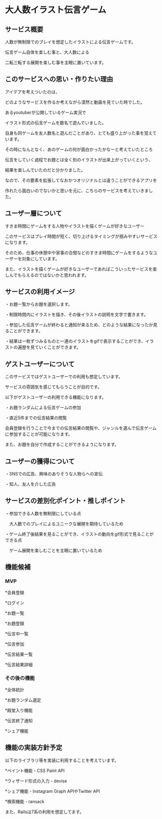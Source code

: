 # 大人数イラスト伝言ゲーム
## サービス概要

人数が無制限でのプレイを想定したイラストによる伝言ゲームです。

伝言ゲーム自体を楽しむ事と、大人数による

二転三転する展開を楽しむ事を主眼に置いています。

## このサービスへの思い・作りたい理由

アイデアを考えついたのは、

どのようなサービスを作るか考えながら漠然と動画を見ていた時でした。

あるyoutuberが公開しているゲーム実況で

イラスト形式の伝言ゲームを数名で遊んでいました。

自身も同ゲームを友人数名と遊んだことがあり、とても盛り上がった事を覚えています。

その時になんとなく、あのゲームの何が面白かったかなーと考えていたところ

伝言をしていく過程でお題とは全く別のイラストが出来上がっていくという、

結果を楽しんでいたのだと分かりました。

なので、その要素を拡張してなおかつオリジナルとは違うことができるアプリを

作れたら面白いのでないかと思いを元に、こちらのサービスを考えていきました。

## ユーザー層について

すきま時間にゲームをする人物やイラストを描くゲームが好きなユーザー


このサービスはプレイ時間が短く、切り上げるタイミングが掴みやすいサービスになります。

そのため、仕事の休憩中や家事の合間などのすきま時間にゲームをするようなユーザーを対象にしています。

また、イラストを描くゲームが好きなユーザーであればこういったサービスを楽しんでもらえるのではないかと思われます。

## サービスの利用イメージ

・お題一覧からお題を選択します。

・制限時間内にイラストを描き、その後イラストの説明を文字で書きます。

・参加した伝言ゲームが終わると通知が来るため、どのような結果になったか見ることができます。

・結果は一枚ずつみるものと一連のイラストをgifで表示することができ、イラストの遍歴を見ていくことができます。


## ゲストユーザーについて

このサービスではゲストユーザーでの利用も想定しています。

サービスの雰囲気を感じてもらうことが目的です。


以下がゲストユーザーの利用できる機能になります。

・お題ランダムによる伝言ゲームの参加

・直近5件までの伝言結果の閲覧


会員登録を行うことで今までの伝言結果の閲覧や、ジャンルを選んで伝言ゲームに参加することが可能になります。

また、お題を自分で作成することができるようになります。


## ユーザーの獲得について

・SNSでの広告、興味のありそうな人物らへの宣伝

・知人、友人を介した広告

## サービスの差別化ポイント・推しポイント

・参加できる人数を無制限にしている点

　大人数でのプレイによるユニークな展開を期待しているため

・ゲーム終了後結果を見ることができ、イラストの動向をgif形式で見ることができる点

　ゲーム展開を楽しむことを主眼に置いているため

## 機能候補

### MVP

*会員登録

*ログイン

*お題一覧

*お題登録

*伝言中一覧

*伝言参加

*伝言結果一覧

*伝言結果詳細

### その後の機能

*全体統計

*お題ランダム選定

*殿堂入り機能

*伝言終了通知

*シェア機能

## 機能の実装方針予定

以下のライブラリ等を実装に利用することを考えています。


*ペイント機能 - CSS Paint API

*ウィザード形式の入力 - devise

*シェア機能 - Instagram Graph APIやTwitter API

*検索機能 - ransack


また、Railsは7系の利用を想定してます。